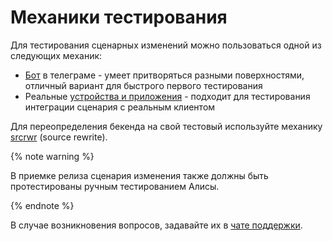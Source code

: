 # Механики тестирования

Для тестирования сценарных изменений можно пользоваться одной из следующих механик:
* [Бот](amanda.md) в телеграме - умеет притворяться разными поверхностями, отличный вариант для быстрого первого тестирования
* Реальные [устройства и приложения](scenario-app-testing.md) - подходит для тестирования интеграции сценария с реальным клиентом

Для переопределения бекенда на свой тестовый используйте механику [srcrwr](srcrwr.md) (source rewrite).

{% note warning %}

В приемке релиза сценария изменения также должны быть протестированы ручным тестированием Алисы.

{% endnote %}

В случае возникновения вопросов, задавайте их в [чате поддержки](https://t.me/joinchat/BwkfgEvuehoNBLmukS-CaA).
